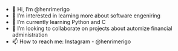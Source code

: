 - 👋 Hi, I’m @henrimerigo
- 👀 I’m interested in learning more about software engeniring
- 🌱 I’m currently learning Python and C
- 💞️ I’m looking to collaborate on projects about automize financial administration
- 📫 How to reach me: Instagram - @henrimerigo
